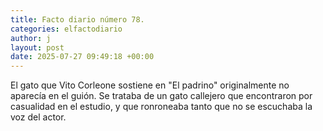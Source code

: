 ```yaml
---
title: Facto diario número 78.
categories: elfactodiario
author: j
layout: post
date: 2025-07-27 09:49:18 +00:00
---
```

El gato que Vito Corleone sostiene en "El padrino" originalmente no aparecía en el guión. Se trataba de un gato callejero que encontraron por casualidad en el estudio, y que ronroneaba tanto que no se escuchaba la voz del actor.
